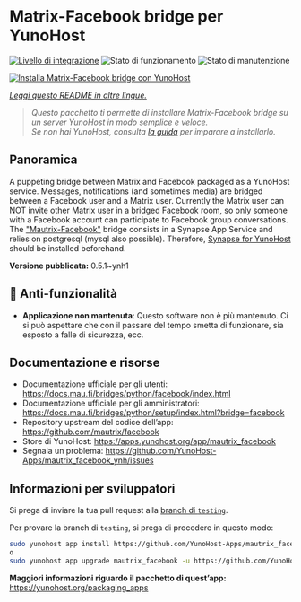 <!--
N.B.: Questo README è stato automaticamente generato da <https://github.com/YunoHost/apps/tree/master/tools/readme_generator>
NON DEVE essere modificato manualmente.
-->

# Matrix-Facebook bridge per YunoHost

[![Livello di integrazione](https://dash.yunohost.org/integration/mautrix_facebook.svg)](https://dash.yunohost.org/appci/app/mautrix_facebook) ![Stato di funzionamento](https://ci-apps.yunohost.org/ci/badges/mautrix_facebook.status.svg) ![Stato di manutenzione](https://ci-apps.yunohost.org/ci/badges/mautrix_facebook.maintain.svg)

[![Installa Matrix-Facebook bridge con YunoHost](https://install-app.yunohost.org/install-with-yunohost.svg)](https://install-app.yunohost.org/?app=mautrix_facebook)

*[Leggi questo README in altre lingue.](./ALL_README.md)*

> *Questo pacchetto ti permette di installare Matrix-Facebook bridge su un server YunoHost in modo semplice e veloce.*  
> *Se non hai YunoHost, consulta [la guida](https://yunohost.org/install) per imparare a installarlo.*

## Panoramica

A puppeting bridge between Matrix and Facebook packaged as a YunoHost service. Messages, notifications (and sometimes media) are bridged between a Facebook user and a Matrix user. Currently the Matrix user can NOT invite other Matrix user in a bridged Facebook room, so only someone with a Facebook account can participate to Facebook group conversations. The ["Mautrix-Facebook"](https://docs.mau.fi/bridges/python/facebook/index.html) bridge consists in a Synapse App Service and relies on postgresql (mysql also possible). Therefore, [Synapse for YunoHost](https://github.com/YunoHost-Apps/synapse_ynh) should be installed beforehand.


**Versione pubblicata:** 0.5.1~ynh1
## :red_circle: Anti-funzionalità

- **Applicazione non mantenuta**: Questo software non è più mantenuto. Ci si può aspettare che con il passare del tempo smetta di funzionare, sia esposto a falle di sicurezza, ecc.

## Documentazione e risorse

- Documentazione ufficiale per gli utenti: <https://docs.mau.fi/bridges/python/facebook/index.html>
- Documentazione ufficiale per gli amministratori: <https://docs.mau.fi/bridges/python/setup/index.html?bridge=facebook>
- Repository upstream del codice dell’app: <https://github.com/mautrix/facebook>
- Store di YunoHost: <https://apps.yunohost.org/app/mautrix_facebook>
- Segnala un problema: <https://github.com/YunoHost-Apps/mautrix_facebook_ynh/issues>

## Informazioni per sviluppatori

Si prega di inviare la tua pull request alla [branch di `testing`](https://github.com/YunoHost-Apps/mautrix_facebook_ynh/tree/testing).

Per provare la branch di `testing`, si prega di procedere in questo modo:

```bash
sudo yunohost app install https://github.com/YunoHost-Apps/mautrix_facebook_ynh/tree/testing --debug
o
sudo yunohost app upgrade mautrix_facebook -u https://github.com/YunoHost-Apps/mautrix_facebook_ynh/tree/testing --debug
```

**Maggiori informazioni riguardo il pacchetto di quest’app:** <https://yunohost.org/packaging_apps>
